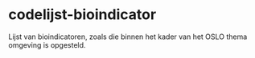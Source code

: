 # codelijst-bioindicator
Lijst van bioindicatoren, zoals die binnen het kader van het OSLO thema omgeving is opgesteld.
